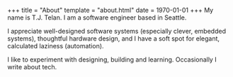 +++
title = "About"
template = "about.html"
date = 1970-01-01
+++
My name is T.J. Telan. I am a software engineer based in Seattle.

I appreciate well-designed software systems (especially clever, embedded systems), thoughtful hardware design, and I have a soft spot for elegant, calculated laziness (automation).

I like to experiment with designing, building and learning. Occasionally I write about tech.
